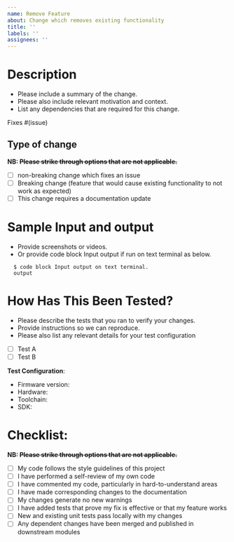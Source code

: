 ```yaml
---
name: Remove Feature
about: Change which removes existing functionality
title: ''
labels: ''
assignees: ''
---
```


# Description

* Please include a summary of the change.
* Please also include relevant motivation and context.
* List any dependencies that are required for this change.

Fixes #(issue)

## Type of change

**NB: ~~Please strike through options that are not applicable.~~**

- [ ] non-breaking change which fixes an issue
- [ ] Breaking change (feature that would cause existing functionality to not work as expected)
- [ ] This change requires a documentation update

# Sample Input and output

* Provide screenshots or videos.
* Or provide code block Input output if run on text terminal as below.

```
  $ code block Input output on text terminal.
  output
```

# How Has This Been Tested?

* Please describe the tests that you ran to verify your changes.
* Provide instructions so we can reproduce.
* Please also list any relevant details for your test configuration


- [ ] Test A
- [ ] Test B

**Test Configuration**:

* Firmware version:
* Hardware:
* Toolchain:
* SDK:

# Checklist:

**NB: ~~Please strike through options that are not applicable.~~**

- [ ] My code follows the style guidelines of this project
- [ ] I have performed a self-review of my own code
- [ ] I have commented my code, particularly in hard-to-understand areas
- [ ] I have made corresponding changes to the documentation
- [ ] My changes generate no new warnings
- [ ] I have added tests that prove my fix is effective or that my feature works
- [ ] New and existing unit tests pass locally with my changes
- [ ] Any dependent changes have been merged and published in downstream modules
